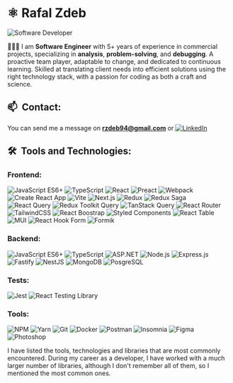 # ⚛️ Rafal Zdeb

<img alt="Software Developer" align="center" src="https://readme-typing-svg.demolab.com?font=Fira+Code&size=22&pause=1000&color=A630B0&center=false&vCenter=true&width=435&lines=Software+Developer">

<p align="left">👨🏻‍💻 I am <strong>Software Engineer</strong> with 5+ years of experience in commercial projects, specializing in <strong>analysis</strong>, <strong>problem-solving</strong>, and <strong>debugging</strong>. A proactive team player, adaptable to change, and dedicated to continuous learning. Skilled at translating client needs into efficient solutions using the right technology stack, with a passion for coding as both a craft and science.
</p>

## 📫&nbsp; Contact:
You can send me a message on **rzdeb94@gmail.com** or [![LinkedIn](https://img.shields.io/badge/-LinkedIn-0077B5?style=flat-square&logo=linkedin)](https://www.linkedin.com/in/rzdeb94/)

## 🛠&nbsp; Tools and Technologies:

### Frontend:
![JavaScript ES6+](https://img.shields.io/badge/JavaScript_ES6+-222222.svg?style=for-the-badge&logo=javascript&logoColor=F7DF1E)
![TypeScript](https://img.shields.io/badge/TypeScript-222222.svg?style=for-the-badge&logo=typescript&logoColor=3178C6)
![React](https://img.shields.io/badge/React-222222.svg?style=for-the-badge&logo=react&logoColor=61dafb)
![Preact](https://img.shields.io/badge/Preact-%23222222?style=for-the-badge&logo=preact&logoColor=%23673AB8&logoSize=auto)
![Webpack](https://img.shields.io/badge/Webpack-%23222222?style=for-the-badge&logo=webpack&logoColor=%238DD6F9&logoSize=auto)
![Create React App](https://img.shields.io/badge/Create_React_App-222222.svg?style=for-the-badge&logo=create-react-app&logoColor=61dafb)
![Vite](https://img.shields.io/badge/Vite-222222.svg?style=for-the-badge&logo=vite&logoColor=D553F9)
![Next.js](https://img.shields.io/badge/Next.js-222222.svg?style=for-the-badge&logo=next.js&logoColor=white)
![Redux](https://img.shields.io/badge/Redux-222222.svg?style=for-the-badge&logo=redux&logoColor=764ABC)
![Redux Saga](https://img.shields.io/badge/Redux_Saga-222222.svg?style=for-the-badge&logo=redux-saga&logoColor=48EA8A)
![React Query](https://img.shields.io/badge/React_Query-%23222222?style=for-the-badge&logo=reactquery&logoColor=%23FF4154&logoSize=auto)
![Redux Toolkit Query](https://img.shields.io/badge/Redux_Toolkit_Query-222222.svg?style=for-the-badge&logo=redux&logoColor=764ABC)
![TanStack Query](https://img.shields.io/badge/TanStack_Query-222222.svg?style=for-the-badge&logo=react-query&logoColor=FF4154)
![React Router](https://img.shields.io/badge/React_Router-222222.svg?style=for-the-badge&logo=react-router&logoColor=EF2E40)
![TailwindCSS](https://img.shields.io/badge/TailwindCSS-222222.svg?style=for-the-badge&logo=tailwind-css&logoColor=06B6D4)
![React Boostrap](https://img.shields.io/badge/React_Bootstrap-%23222222?style=for-the-badge&logo=reactbootstrap&logoColor=%237952B3&logoSize=auto)
![Styled Components](https://img.shields.io/badge/Styled_Components-222222.svg?style=for-the-badge&logo=styled-components&logoColor=#E056EB)
![React Table](https://img.shields.io/badge/React_Table-%23222222?style=for-the-badge&logo=reacttable&logoColor=%23FF4154&logoSize=auto)
![MUI](https://img.shields.io/badge/MUI-%23222222?style=for-the-badge&logo=mui&logoColor=%23007FFF&logoSize=auto)
![React Hook Form](https://img.shields.io/badge/React_Hook_Form-%23222222?style=for-the-badge&logo=reacthookform&logoColor=%23EC5990&logoSize=auto)
![Formik](https://img.shields.io/badge/Formik-%23222222?style=for-the-badge&logo=formik&logoColor=%23EC5990&logoSize=auto)

### Backend:
![JavaScript ES6+](https://img.shields.io/badge/JavaScript_ES6+-222222.svg?style=for-the-badge&logo=javascript&logoColor=F7DF1E)
![TypeScript](https://img.shields.io/badge/TypeScript-222222.svg?style=for-the-badge&logo=typescript&logoColor=3178C6)
![ASP.NET](https://img.shields.io/badge/ASP.NET-%23222222?style=for-the-badge&logo=dotnet&logoColor=%23512BD4&logoSize=auto)
![Node.js](https://img.shields.io/badge/Node.js-222222.svg?style=for-the-badge&logo=node.js&logoColor=339933)
![Express.js](https://img.shields.io/badge/Express.js-222222.svg?style=for-the-badge&logo=express&logoColor=FFFFFF)
![Fastify](https://img.shields.io/badge/Fastify-%23222222?style=for-the-badge&logo=fastify&logoColor=%23fff&logoSize=auto)
![NestJS](https://img.shields.io/badge/NestJS-%23222222?style=for-the-badge&logo=nestjs&logoColor=%23E0234E&logoSize=auto)
![MongoDB](https://img.shields.io/badge/MongoDB-222222.svg?style=for-the-badge&logo=mongodb&logoColor=47A248)
![PosgreSQL](https://img.shields.io/badge/PostgreSQL-%23222222?style=for-the-badge&logo=postgresql&logoColor=%23E0234E&logoSize=auto)

### Tests:
![Jest](https://img.shields.io/badge/Jest-222222.svg?style=for-the-badge&logo=jest&logoColor=D75065)
![React Testing Library](https://img.shields.io/badge/React_testing_library-%23222222?style=for-the-badge&logoSize=auto)
<!-- ![Cypress](https://img.shields.io/badge/Cypress-222222.svg?style=for-the-badge&logo=cypress&logoColor=15B781) -->

### Tools:
![NPM](https://img.shields.io/badge/NPM-222222.svg?style=for-the-badge&logo=npm&logoColor=EF2E40)
![Yarn](https://img.shields.io/badge/Yarn-%23222222?style=for-the-badge&logo=yarn&logoColor=%232C8EBB&logoSize=auto)
![Git](https://img.shields.io/badge/Git-222222.svg?style=for-the-badge&logo=git&logoColor=EF2E40)
![Docker](https://img.shields.io/badge/Docker-%23222222?style=for-the-badge&logo=docker&logoColor=%232496ED&logoSize=auto)
![Postman](https://img.shields.io/badge/Postman-%23222222?style=for-the-badge&logo=postman&logoColor=%23FF6C37&logoSize=auto)
![Insomnia](https://img.shields.io/badge/Insomnia-%23222222?style=for-the-badge&logo=insomnia&logoColor=%234000BF&logoSize=auto)
![Figma](https://img.shields.io/badge/Figma-222222.svg?style=for-the-badge&logo=figma&logoColor=white)
![Photoshop](https://img.shields.io/badge/Photoshop-%23222222?style=for-the-badge&logo=adobephotoshop&logoColor=%2331A8FF&logoSize=auto)
</br>
<p align="left">I have listed the tools, technologies and libraries that are most commonly encountered. During my career as a developer, I have worked with a much larger number of libraries, although I don't remember all of them, so I mentioned the most common ones.</p>
